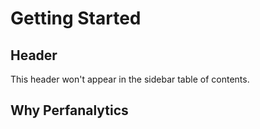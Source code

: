 # Getting Started

## Header <!-- {docsify-ignore} -->

This header won't appear in the sidebar table of contents.

## Why Perfanalytics

